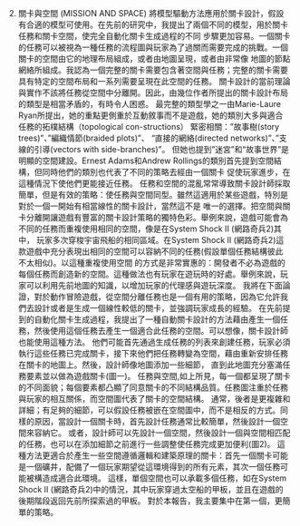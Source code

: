 2. 關卡與空間 (MISSION AND SPACE)
將模型驅動方法應用於關卡設計，假設有合適的模型可使用。在先前的研究中，我提出了兩個不同的模型，用於關卡任務和關卡空間，使完全自動化關卡生成過程的不同
步驟更加容易。一個關卡的任務可以被視為一種任務的流程圖與玩家為了過關而需要完成的挑戰。一個關卡的空間由它的地理布局組成，或者由地圖呈現，或者由非常像
地圖的節點網絡所組成。我認為一個完整的關卡需要包含著空間與任務；完整的關卡需要具有特定的空間布局和一系列需要呈現在此空間的任務。
關卡設計的當前理論與實作不該將任務從空間中分離開。因此，由幾位作者所提出的關卡設計布局的類型是相當矛盾的，有時令人困惑。
最完整的類型學之一由Marie-Laure Ryan所提出，她的重點更側重於互動敘事而不是遊戲，她的類別大多與適合任務的拓樸結構（topological con-structions）
緊密相關：”故事樹(story trees)”、”編織情節(braided plots)”、 “直接的網絡(directed networks)”、”支線的引導(vectors with side-branches)”。
但她也提到”迷宮”和“故事世界”是明顯的空間建設。Ernest Adams和Andrew Rollings的類別首先提到空間結構，但同時他們的類別也代表了不同的策略去經由一個關卡
促使玩家進步，在這種情況下使他們更能接近任務。
任務和空間的混亂常常導致關卡設計師採取簡單，但是有效的策略：使任務與空間同型。雖然這適用於某些遊戲，特別是對於一個一開始有相當線性的關卡設計，當然這不是
唯一的選擇。把空間與關卡分離開讓遊戲有豐富的關卡設計策略的獨特色彩。舉例來說，遊戲可能會為不同的任務而重複使用相同的空間，像是在System Shock II (網路奇兵2)其中，
玩家多次穿梭宇宙飛船的相同區域。在System Shock II (網路奇兵2)這款遊戲中充分表現出相同的空間可以容納不同的任務(假設單個任務結構彼此不太相似)。以這種重複使用空間
的方式是非常實惠的：開發者不必為遊戲的每個任務而創造新的空間。這種做法也有玩家在遊玩時的好處。舉例來說，玩家可以利用先前地圖的知識，以增加玩家的代理感與遊玩深度。
我將在下面論證，對於動作冒險遊戲，從空間分離任務也是一個有用的策略，因為它允許我們去設計或者是生成一個線性較低的關卡，並強調玩家成長的經驗。
在先前提到的自動化關卡生成過程，我提出了一種自動關卡設計的方法藉由產生一個任務，然後使用這個任務去產生一個適合此任務的空間。可以想像，關卡設計師也能使用這種方法。
他們可能首先通過生成任務的列表來創建任務，玩家必須執行這些任務已完成關卡，接下來他們把任務轉變為空間，藉由重新安排任務在關卡的地圖上。然後，設計師像地圖添加一些細節，
直到此地圖充分塞滿任務要素並以做為遊戲關卡(圖一)。
任務與空間,如上所見，每一個都呈現了關卡的不同面貌；每個要素都凸顯了同意關卡的不同結構品質。任務圖注重於任務與玩家的相互關係，而空間圖代表了關卡的空間結構。
通常，後者是更複雜和詳細；有足夠的細節，可以假設任務被嵌在空間圖中，而不是相反的方式。同樣的原因，當設計一個關卡時，首先設計任務通常比較簡單，然後設計一個空間來容納它。
或者，設計師可以先設計一個空間，然後設計一個與空間相匹配的任務，也可以在添加細節之前進行一些調整使任務完成更加便利(圖2)。
這種方法更適合於產生一些空間遵循邏輯和建築原理的關卡：首先一個關卡可能是一個礦井，配備了一個玩家期望從這環境得到的所有元素，其次一個任務可能被構造成適合此環境。
這樣，單個空間也可以承載多個任務，如在System Shock II (網路奇兵2)中的情況，其中玩家穿過太空船的甲板，並且在遊戲的後期階段返回先前所探索過的甲板。
對於本報告，我主要集中在第一個，更簡單的策略。
